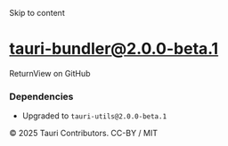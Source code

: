 Skip to content
# tauri-bundler@2.0.0-beta.1
ReturnView on GitHub
### Dependencies
  * Upgraded to `tauri-utils@2.0.0-beta.1`


© 2025 Tauri Contributors. CC-BY / MIT
